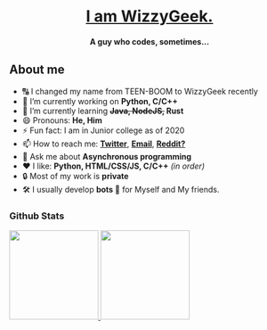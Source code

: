 <a href="https://wizzygeek.github.io"><h1 align="center">I am WizzyGeek.</h1></a>
<h4 align="center">
      A guy who codes, sometimes...
</h4>

<!-- <hr> -->

## About me

- 🔠 I changed my name from TEEN-BOOM to WizzyGeek recently
- 🔭 I’m currently working on **Python, C/C++**
- 🌱 I’m currently learning **~~Java, NodeJS,~~ Rust**
- 😄 Pronouns: **He, Him**
- ⚡ Fun fact: I am in Junior college as of 2020
- 📫 How to reach me: 
      <a href="https://twitter.com/WizzyGeek">**Twitter**</a>, 
      <a href="mailto:ojasscoding@gmail.com">**Email**</a>, 
      <a href="https://www.reddit.com/user/WizzyGeek">**Reddit?**</a>
- 💬 Ask me about **Asynchronous programming**
- ❤ I like: **Python, HTML/CSS/JS, C/C++** *(in order)*
- 🔒 Most of my work is **private**
- 🛠 I usually develop **bots 🤖** for Myself and My friends.

### Github Stats

<a href="https://github.com/anuraghazra/github-readme-stats">
    <img height="160em" src="https://github-readme-stats.vercel.app/api?username=WizzyGeek&theme=radical"/>
    <img height="160em" src="https://github-readme-stats.vercel.app/api/top-langs/?username=WizzyGeek&theme=radical"/>
</a>
 
